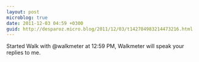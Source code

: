 ```yaml
---
layout: post
microblog: true
date: 2011-12-03 04:59 +0300
guid: http://desparoz.micro.blog/2011/12/03/t142784983214473216.html
---
```

Started Walk with @walkmeter at 12:59 PM, Walkmeter will speak your replies to me.
